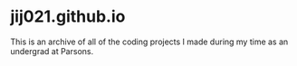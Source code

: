 # jij021.github.io

This is an archive of all of the coding projects I made during my time as an undergrad at Parsons.
